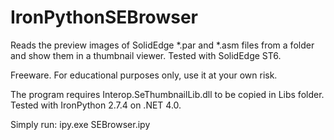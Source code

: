 # IronPythonSEBrowser

Reads the preview images of SolidEdge *.par and *.asm files from a folder and show them in a thumbnail viewer. Tested with SolidEdge ST6.

Freeware. For educational purposes only, use it at your own risk.

The program requires Interop.SeThumbnailLib.dll to be copied in Libs
folder. Tested with IronPython 2.7.4 on .NET 4.0.

Simply run:
  ipy.exe SEBrowser.ipy

